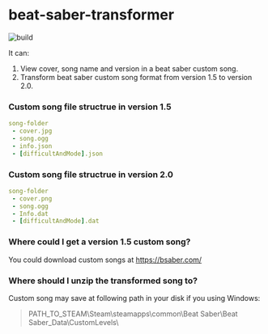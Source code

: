 # beat-saber-transformer

![build](https://img.shields.io/travis/xlfsummer/beat-saber-version-transformer.svg)

It can:
1. View cover, song name and version in a beat saber custom song.
2. Transform beat saber custom song format from version 1.5 to version 2.0.

### Custom song file structrue in version 1.5

``` yaml
song-folder
 - cover.jpg
 - song.ogg
 - info.json
 - [difficultAndMode].json
```

### Custom song file structrue in version 2.0

``` yaml
song-folder
 - cover.png
 - song.ogg
 - Info.dat
 - [difficultAndMode].dat
```

### Where could I get a version 1.5 custom song?
You could download custom songs at https://bsaber.com/

### Where should I unzip the transformed song to?
Custom song may save at following path in your disk if you using Windows:
> PATH_TO_STEAM\Steam\steamapps\common\Beat Saber\Beat Saber_Data\CustomLevels\
